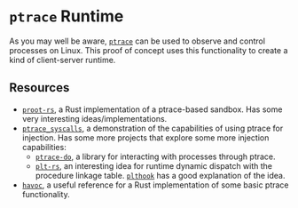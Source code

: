 


# `ptrace` Runtime

As you may well be aware, [`ptrace`](https://www.man7.org/linux/man-pages/man2/ptrace.2.html) can be used to observe and control processes on Linux. This proof of concept uses this functionality to create a kind of client-server runtime.

## Resources

- [`proot-rs`](https://github.com/proot-me/proot-rs), a Rust implementation of a ptrace-based sandbox. Has some very interesting ideas/implementations.
- [`ptrace_syscalls`](https://github.com/ohchase/ptrace_syscalls), a demonstration of the capabilities of using ptrace for injection. Has some more projects that explore some more injection capabilities:
  - [`ptrace-do`](https://github.com/ohchase/ptrace-do), a library for interacting with processes through ptrace.
  - [`plt-rs`](https://github.com/ohchase/plt-rs), an interesting idea for runtime dynamic dispatch with the procedure linkage table. [`plthook`](https://github.com/kubo/plthook) has a good explanation of the idea.
- [`havoc`](https://github.com/trimoq/havoc), a useful reference for a Rust implementation of some basic ptrace functionality.
